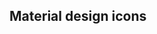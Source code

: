 <script lang="ts">
	import { mdiAccountPath, adjustmentsOutline } from '@mdi/js';

	import Icon from '$lib/components/Icon.svelte';
	import Preview from '$lib/components/Preview.svelte';
</script>

## Material design icons

<Preview>
	<Icon path={mdiAccountPath} />
</Preview>
